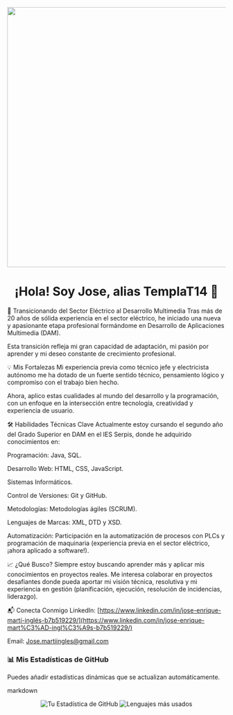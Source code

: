 <div align="center">
  <img src="https://media.giphy.com/media/M9gbF6n0T6T1zY5hXU/giphy.gif" width="600"/> 
  <h1>¡Hola! Soy Jose, alias TemplaT14 👋</h1>
</div>

🚀 Transicionando del Sector Eléctrico al Desarrollo Multimedia
Tras más de 20 años de sólida experiencia en el sector eléctrico, he iniciado una nueva y apasionante etapa profesional formándome en Desarrollo de Aplicaciones Multimedia (DAM).

Esta transición refleja mi gran capacidad de adaptación, mi pasión por aprender y mi deseo constante de crecimiento profesional.

💡 Mis Fortalezas
Mi experiencia previa como técnico jefe y electricista autónomo me ha dotado de un fuerte sentido técnico, pensamiento lógico y compromiso con el trabajo bien hecho.

Ahora, aplico estas cualidades al mundo del desarrollo y la programación, con un enfoque en la intersección entre tecnología, creatividad y experiencia de usuario.

🛠️ Habilidades Técnicas Clave
Actualmente estoy cursando el segundo año del Grado Superior en DAM en el IES Serpis, donde he adquirido conocimientos en:

Programación: Java, SQL.

Desarrollo Web: HTML, CSS, JavaScript.

Sistemas Informáticos.

Control de Versiones: Git y GitHub.

Metodologías: Metodologías ágiles (SCRUM).

Lenguajes de Marcas: XML, DTD y XSD.

Automatización: Participación en la automatización de procesos con PLCs y programación de maquinaria (experiencia previa en el sector eléctrico, ¡ahora aplicado a software!).

📈 ¿Qué Busco?
Siempre estoy buscando aprender más y aplicar mis conocimientos en proyectos reales. Me interesa colaborar en proyectos desafiantes donde pueda aportar mi visión técnica, resolutiva y mi experiencia en gestión (planificación, ejecución, resolución de incidencias, liderazgo).

📬 Conecta Conmigo
LinkedIn: [https://www.linkedin.com/in/jose-enrique-martí-inglés-b7b519229/](https://www.linkedin.com/in/jose-enrique-mart%C3%AD-ingl%C3%A9s-b7b519229/)

Email: Jose.martiingles@gmail.com

### 📊 Mis Estadísticas de GitHub

Puedes añadir estadísticas dinámicas que se actualizan automáticamente.

markdown
<div align="center">
<img src="https://github-readme-stats.vercel.app/api?username=TemplaT14&show_icons=true&theme=vue-dark&hide_title=true" alt="Tu Estadística de GitHub" />  
  <img src="https://github-readme-stats.vercel.app/api/top-langs/?username=TemplaT14&layout=compact&theme=vue-dark&hide_title=true" alt="Lenguajes más usados" />
</div>
